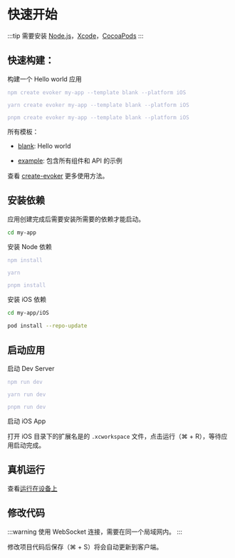 # 快速开始

:::tip
需要安装 [Node.js](https://nodejs.org)，[Xcode](https://developer.apple.com/xcode/)，[CocoaPods](https://guides.cocoapods.org/using/getting-started.html#installation)
:::

## 快速构建：

构建一个 Hello world 应用

<Tabs type="line" trigger="hover">
    <TabPane name="npm" tab="npm">
         <div class="language-sh"><span class="copy"></span><pre><code><span class="line"><span style="color:#A6ACCD;">npm create evoker my-app --template blank --platform iOS</span></span></code></pre></div>
    </TabPane>
    <TabPane name="yarn" tab="yarn">
         <div class="language-sh"><span class="copy"></span><pre><code><span class="line"><span style="color:#A6ACCD;">yarn create evoker my-app --template blank --platform iOS</span></span></code></pre></div>
    </TabPane>
    <TabPane name="pnpm" tab="pnpm">
         <div class="language-sh"><span class="copy"></span><pre><code><span class="line"><span style="color:#A6ACCD;">pnpm create evoker my-app --template blank --platform iOS</span></span></code></pre></div>
    </TabPane>
</Tabs>

所有模板：

- [blank](https://github.com/yizhi996/evoker/tree/main/packages/create-evoker/template-blank): Hello world

- [example](https://github.com/yizhi996/evoker/tree/main/packages/create-evoker/template-example): 包含所有组件和 API 的示例

查看 [create-evoker](https://github.com/yizhi996/evoker/tree/main/packages/create-evoker) 更多使用方法。

## 安装依赖

应用创建完成后需要安装所需要的依赖才能启动。

```sh
cd my-app
```

安装 Node 依赖

<Tabs>
    <TabPane name="npm" tab="npm">
         <div class="language-sh"><span class="copy"></span><pre><code><span class="line"><span style="color:#A6ACCD;">npm install</span></span></code></pre></div>
    </TabPane>
    <TabPane name="yarn" tab="yarn">
         <div class="language-sh"><span class="copy"></span><pre><code><span class="line"><span style="color:#A6ACCD;">yarn</span></span></code></pre></div>
    </TabPane>
    <TabPane name="pnpm" tab="pnpm">
         <div class="language-sh"><span class="copy"></span><pre><code><span class="line"><span style="color:#A6ACCD;">pnpm install</span></span></code></pre></div>
    </TabPane>
</Tabs>

安装 iOS 依赖

```sh
cd my-app/iOS

pod install --repo-update
```

## 启动应用

启动 Dev Server

<Tabs type="line" trigger="hover">
    <TabPane name="npm" tab="npm">
         <div class="language-sh"><span class="copy"></span><pre><code><span class="line"><span style="color:#A6ACCD;">npm run dev</span></span></code></pre></div>
    </TabPane>
    <TabPane name="yarn" tab="yarn">
         <div class="language-sh"><span class="copy"></span><pre><code><span class="line"><span style="color:#A6ACCD;">yarn run dev</span></span></code></pre></div>
    </TabPane>
    <TabPane name="pnpm" tab="pnpm">
         <div class="language-sh"><span class="copy"></span><pre><code><span class="line"><span style="color:#A6ACCD;">pnpm run dev</span></span></code></pre></div>
    </TabPane>
</Tabs>

启动 iOS App

打开 iOS 目录下的扩展名是的 `.xcworkspace` 文件，点击运行（⌘ + R），等待应用启动完成。

## 真机运行

查看[运行在设备上](./quick-start.md)

## 修改代码

:::warning
使用 WebSocket 连接，需要在同一个局域网内。
:::

修改项目代码后保存（⌘ + S）将会自动更新到客户端。

